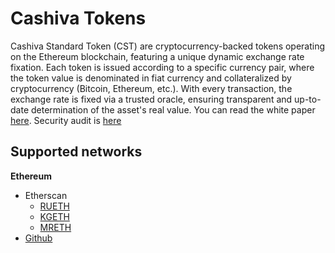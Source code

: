 # Cashiva Tokens

Cashiva Standard Token (CST) are cryptocurrency-backed tokens operating on the Ethereum blockchain, featuring a unique dynamic exchange rate fixation. Each token is issued according to a specific currency pair, where the token value is denominated in fiat currency and collateralized by cryptocurrency (Bitcoin, Ethereum, etc.). With every transaction, the exchange rate is fixed via a trusted oracle, ensuring transparent and up-to-date determination of the asset's real value. You can read the white paper [here](https://tokens.cashiva.com/Content/pdf/CST_Whitepaper_en.pdf). Security audit is [here](https://github.com/CashivaCommunity/audits/blob/master/CashivaAuditReportForWmtPrimeCorp.pdf)

## Supported networks

**Ethereum**
- Etherscan
  - [RUETH](https://etherscan.io/address/0x292A477E521230FE230C13C93374ADdE8DDec1C1)
  - [KGETH](https://etherscan.io/address/0x9B2C171ABB9c732fFa3789724d0aa653C9e0c428)
  - [MRETH](https://etherscan.io/address/0xC6a9851def913016074AC089E194F65945343462)
- [Github](https://github.com/wmtprime/cst-contracts/tree/master/ethereum/tokens)
